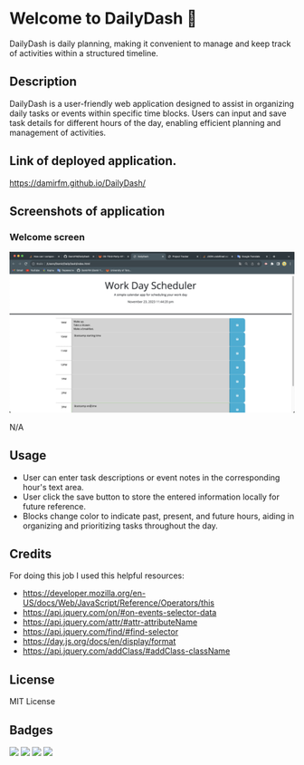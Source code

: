 # Welcome to DailyDash 📅

DailyDash is daily planning, making it convenient to manage and keep track of activities within a structured timeline.

## Description

DailyDash is a user-friendly web application designed to assist in organizing daily tasks or events within specific time blocks. Users can input and save task details for different hours of the day, enabling efficient planning and management of activities.

## Link of deployed application.

https://damirfm.github.io/DailyDash/

## Screenshots of application

### Welcome screen

![Alt text](./Screenshots/1.png "Current and Future tasks")


N/A

## Usage

- User can enter  task descriptions or event notes in the corresponding hour's text area.
- User click the save button to store the entered information locally for future reference.
- Blocks change color to indicate past, present, and future hours, aiding in organizing and prioritizing tasks throughout the day.

## Credits

For doing this job I used this helpful resources: 

- https://developer.mozilla.org/en-US/docs/Web/JavaScript/Reference/Operators/this
- https://api.jquery.com/on/#on-events-selector-data
- https://api.jquery.com/attr/#attr-attributeName
- https://api.jquery.com/find/#find-selector
- https://day.js.org/docs/en/display/format
- https://api.jquery.com/addClass/#addClass-className

## License

MIT License

## Badges


<img src="https://img.shields.io/badge/jquery-%230769AD.svg?style=for-the-badge&logo=jquery&logoColor=white)" /> 

<img src="https://img.shields.io/badge/CSS3-1572B6?style=for-the-badge&logo=css3&logoColor=white" />    

<img src="https://img.shields.io/badge/HTML5-E34F26?style=for-the-badge&logo=html5&logoColor=white" />  

<img src="https://img.shields.io/badge/JavaScript-F7DF1E?style=for-the-badge&logo=javascript&logoColor=black" />  

